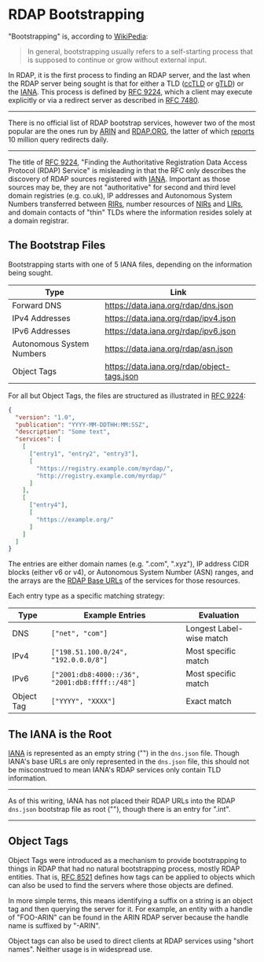 # RDAP Bootstrapping

"Bootstrapping" is, according to [WikiPedia](https://en.wikipedia.org/wiki/Bootstrapping):

> In general, bootstrapping usually refers to a self-starting process that is supposed to continue or grow without external input.

In RDAP, it is the first process to finding an RDAP server, and the last when the RDAP server being sought is that for either
a TLD ([ccTLD](../glossary.md#cctld) or [gTLD](../glossary.md#gtld)) or the [IANA](../glossary.md#iana). This process is defined 
by [RFC 9224](https://datatracker.ietf.org/doc/html/rfc9224), which a client may execute explicitly or via a redirect server
as described in [RFC 7480](https://datatracker.ietf.org/doc/html/rfc7480#autoid-28).

---

There is no official list of RDAP bootstrap services, however two of the most popular are the ones run by [ARIN](https://rdap-bootstrap.arin.net/bootstrap)
and [RDAP.ORG](https://rdap.org), the latter of which [reports](https://mailarchive.ietf.org/arch/msg/regext/ElTMpcFDeZ_L43U9UbKqaBowjak/)
10 million query redirects daily.

---

The title of [RFC 9224](https://datatracker.ietf.org/doc/html/rfc9224), "Finding the Authoritative Registration Data Access Protocol (RDAP) Service"
is misleading in that the RFC only describes the discovery of RDAP sources registered with [IANA](../glossary.md#iana). Important as those sources
may be, they are not "authoritative" for second and third level domain registries (e.g. co.uk), IP addresses and Autonomous System Numbers transferred
between [RIRs](../glossary.md#rir), number resources of [NIRs](../glossary.md#nir) and [LIRs](../glossary.md#lir), and domain contacts of "thin" TLDs
where the information resides solely at a domain registrar.

## The Bootstrap Files

Bootstrapping starts with one of 5 IANA files, depending on the information being sought.

| Type                      | Link                                          |
| ------------------------- | --------------------------------------------- |
| Forward DNS               | <https://data.iana.org/rdap/dns.json>         |
| IPv4 Addresses            | <https://data.iana.org/rdap/ipv4.json>        |
| IPv6 Addresses            | <https://data.iana.org/rdap/ipv6.json>        |
| Autonomous System Numbers | <https://data.iana.org/rdap/asn.json>         |
| Object Tags               | <https://data.iana.org/rdap/object-tags.json> |

For all but Object Tags, the files are structured as illustrated in [RFC 9224](https://datatracker.ietf.org/doc/html/rfc9224#name-structure-of-the-rdap-boots):

```json
{
  "version": "1.0",
  "publication": "YYYY-MM-DDTHH:MM:SSZ",
  "description": "Some text",
  "services": [
    [
      ["entry1", "entry2", "entry3"],
      [
        "https://registry.example.com/myrdap/",
        "http://registry.example.com/myrdap/"
      ]
    ],
    [
      ["entry4"],
      [
        "https://example.org/"
      ]
    ]
  ]
}
```

The entries are either domain names (e.g. ".com", ".xyz"), IP address CIDR blocks (either v6 or v4),
or Autonomous System Number (ASN) ranges, and the arrays are the [RDAP Base URLs](../protocol/rdap_urls.md#base-urls) 
of the services for those resources.

Each entry type as a specific matching strategy:

| Type       | Example Entries                                | Evaluation               |
| ---------- | ---------------------------------------------- | ------------------------ |
| DNS        | `["net", "com"]`                               | Longest Label-wise match |
| IPv4       | `["198.51.100.0/24", "192.0.0.0/8"]`           | Most specific match      |
| IPv6       | `["2001:db8:4000::/36", "2001:db8:ffff::/48"]` | Most specific match      |
| Object Tag | `["YYYY", "XXXX"]`                             | Exact match              |

## The IANA is the Root

[IANA](../glossary.md#iana) is represented as an empty string ("") in the `dns.json` file. Though IANA's base URLs
are only represented in the `dns.json` file, this should not be misconstrued to mean IANA's RDAP services only contain
TLD information.

---

As of this writing, IANA has not placed their RDAP URLs into the RDAP `dns.json` bootstrap file as root (""), though
there is an entry for ".int".

---

## Object Tags

Object Tags were introduced as a mechanism to provide bootstrapping to things in RDAP that had no
natural bootstrapping process, mostly RDAP entities. That is, [RFC 8521](https://datatracker.ietf.org/doc/html/rfc8521)
defines how tags can be applied to objects which can also be used to find the servers where those
objects are defined.

In more simple terms, this means identifying a suffix on a string is an object tag and then querying
the server for it. For example, an entity with a handle of "FOO-ARIN" can be found in the ARIN RDAP server
because the handle name is suffixed by "-ARIN".

Object tags can also be used to direct clients at RDAP services using "short names". Neither usage is in widespread use.
